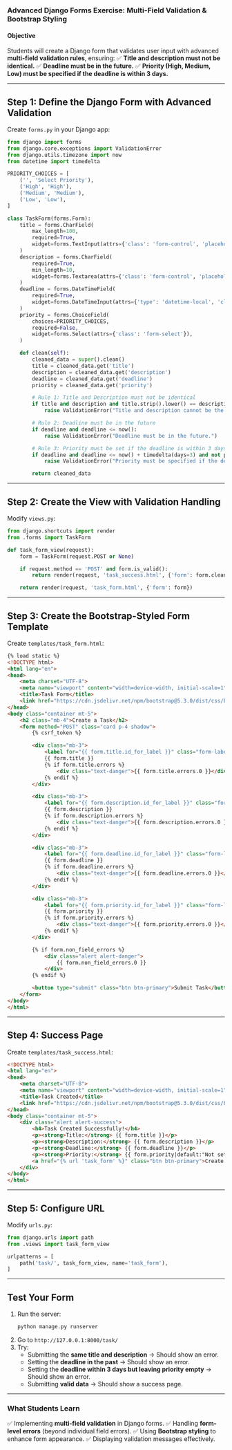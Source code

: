### **Advanced Django Forms Exercise: Multi-Field Validation & Bootstrap Styling**

#### **Objective**
Students will create a Django form that validates user input with advanced **multi-field validation rules**, ensuring:
✅ **Title and description must not be identical.**
✅ **Deadline must be in the future.**
✅ **Priority (High, Medium, Low) must be specified if the deadline is within 3 days.**

---

## **Step 1: Define the Django Form with Advanced Validation**
Create `forms.py` in your Django app:

```python
from django import forms
from django.core.exceptions import ValidationError
from django.utils.timezone import now
from datetime import timedelta

PRIORITY_CHOICES = [
    ('', 'Select Priority'),
    ('High', 'High'),
    ('Medium', 'Medium'),
    ('Low', 'Low'),
]

class TaskForm(forms.Form):
    title = forms.CharField(
        max_length=100,
        required=True,
        widget=forms.TextInput(attrs={'class': 'form-control', 'placeholder': 'Enter task title'}),
    )
    description = forms.CharField(
        required=True,
        min_length=10,
        widget=forms.Textarea(attrs={'class': 'form-control', 'placeholder': 'Task description'}),
    )
    deadline = forms.DateTimeField(
        required=True,
        widget=forms.DateTimeInput(attrs={'type': 'datetime-local', 'class': 'form-control'}),
    )
    priority = forms.ChoiceField(
        choices=PRIORITY_CHOICES,
        required=False,
        widget=forms.Select(attrs={'class': 'form-select'}),
    )

    def clean(self):
        cleaned_data = super().clean()
        title = cleaned_data.get('title')
        description = cleaned_data.get('description')
        deadline = cleaned_data.get('deadline')
        priority = cleaned_data.get('priority')

        # Rule 1: Title and Description must not be identical
        if title and description and title.strip().lower() == description.strip().lower():
            raise ValidationError("Title and description cannot be the same.")

        # Rule 2: Deadline must be in the future
        if deadline and deadline <= now():
            raise ValidationError("Deadline must be in the future.")

        # Rule 3: Priority must be set if the deadline is within 3 days
        if deadline and deadline <= now() + timedelta(days=3) and not priority:
            raise ValidationError("Priority must be specified if the deadline is within 3 days.")

        return cleaned_data
```

---

## **Step 2: Create the View with Validation Handling**
Modify `views.py`:

```python
from django.shortcuts import render
from .forms import TaskForm

def task_form_view(request):
    form = TaskForm(request.POST or None)

    if request.method == 'POST' and form.is_valid():
        return render(request, 'task_success.html', {'form': form.cleaned_data})

    return render(request, 'task_form.html', {'form': form})
```

---

## **Step 3: Create the Bootstrap-Styled Form Template**
Create `templates/task_form.html`:

```html
{% load static %}
<!DOCTYPE html>
<html lang="en">
<head>
    <meta charset="UTF-8">
    <meta name="viewport" content="width=device-width, initial-scale=1">
    <title>Task Form</title>
    <link href="https://cdn.jsdelivr.net/npm/bootstrap@5.3.0/dist/css/bootstrap.min.css" rel="stylesheet">
</head>
<body class="container mt-5">
    <h2 class="mb-4">Create a Task</h2>
    <form method="POST" class="card p-4 shadow">
        {% csrf_token %}

        <div class="mb-3">
            <label for="{{ form.title.id_for_label }}" class="form-label">Task Title</label>
            {{ form.title }}
            {% if form.title.errors %}
                <div class="text-danger">{{ form.title.errors.0 }}</div>
            {% endif %}
        </div>

        <div class="mb-3">
            <label for="{{ form.description.id_for_label }}" class="form-label">Task Description</label>
            {{ form.description }}
            {% if form.description.errors %}
                <div class="text-danger">{{ form.description.errors.0 }}</div>
            {% endif %}
        </div>

        <div class="mb-3">
            <label for="{{ form.deadline.id_for_label }}" class="form-label">Deadline</label>
            {{ form.deadline }}
            {% if form.deadline.errors %}
                <div class="text-danger">{{ form.deadline.errors.0 }}</div>
            {% endif %}
        </div>

        <div class="mb-3">
            <label for="{{ form.priority.id_for_label }}" class="form-label">Priority</label>
            {{ form.priority }}
            {% if form.priority.errors %}
                <div class="text-danger">{{ form.priority.errors.0 }}</div>
            {% endif %}
        </div>

        {% if form.non_field_errors %}
            <div class="alert alert-danger">
                {{ form.non_field_errors.0 }}
            </div>
        {% endif %}

        <button type="submit" class="btn btn-primary">Submit Task</button>
    </form>
</body>
</html>
```

---

## **Step 4: Success Page**
Create `templates/task_success.html`:

```html
<!DOCTYPE html>
<html lang="en">
<head>
    <meta charset="UTF-8">
    <meta name="viewport" content="width=device-width, initial-scale=1">
    <title>Task Created</title>
    <link href="https://cdn.jsdelivr.net/npm/bootstrap@5.3.0/dist/css/bootstrap.min.css" rel="stylesheet">
</head>
<body class="container mt-5">
    <div class="alert alert-success">
        <h4>Task Created Successfully!</h4>
        <p><strong>Title:</strong> {{ form.title }}</p>
        <p><strong>Description:</strong> {{ form.description }}</p>
        <p><strong>Deadline:</strong> {{ form.deadline }}</p>
        <p><strong>Priority:</strong> {{ form.priority|default:"Not set" }}</p>
        <a href="{% url 'task_form' %}" class="btn btn-primary">Create Another Task</a>
    </div>
</body>
</html>
```

---

## **Step 5: Configure URL**
Modify `urls.py`:

```python
from django.urls import path
from .views import task_form_view

urlpatterns = [
    path('task/', task_form_view, name='task_form'),
]
```

---

## **Test Your Form**
1. Run the server:
   ```bash
   python manage.py runserver
   ```
2. Go to `http://127.0.0.1:8000/task/`
3. Try:
   - Submitting the **same title and description** → Should show an error.
   - Setting the **deadline in the past** → Should show an error.
   - Setting the **deadline within 3 days but leaving priority empty** → Should show an error.
   - Submitting **valid data** → Should show a success page.

---

### **What Students Learn**
✅ Implementing **multi-field validation** in Django forms.
✅ Handling **form-level errors** (beyond individual field errors).
✅ Using **Bootstrap styling** to enhance form appearance.
✅ Displaying validation messages effectively.
